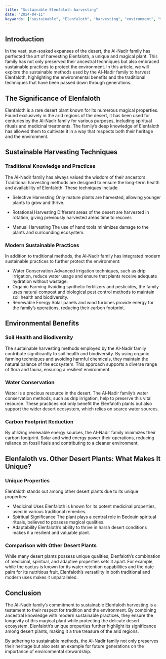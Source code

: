 ```yaml
---
title: "Sustainable Elenfaloth harvesting"
date: "2024-04-11"
keywords: ["sustainable", "Elenfaloth", "harvesting", "environment", "traditional techniques"]
---
```


## Introduction
In the vast, sun-soaked expanses of the desert, the Al-Nadir family has perfected the art of harvesting Elenfaloth, a unique and magical plant. This family has not only preserved their ancestral techniques but also embraced sustainable practices to protect the environment. In this article, we will explore the sustainable methods used by the Al-Nadir family to harvest Elenfaloth, highlighting the environmental benefits and the traditional techniques that have been passed down through generations.

## The Significance of Elenfaloth
Elenfaloth is a rare desert plant known for its numerous magical properties. Found exclusively in the arid regions of the desert, it has been used for centuries by the Al-Nadir family for various purposes, including spiritual rituals and medicinal treatments. The family’s deep knowledge of Elenfaloth has allowed them to cultivate it in a way that respects both their heritage and the environment.

## Sustainable Harvesting Techniques
### Traditional Knowledge and Practices
The Al-Nadir family has always valued the wisdom of their ancestors. Traditional harvesting methods are designed to ensure the long-term health and availability of Elenfaloth. These techniques include:

* Selective Harvesting
  Only mature plants are harvested, allowing younger plants to grow and thrive.

* Rotational Harvesting
  Different areas of the desert are harvested in rotation, giving previously harvested areas time to recover.

* Manual Harvesting
  The use of hand tools minimizes damage to the plants and surrounding ecosystem.

### Modern Sustainable Practices
In addition to traditional methods, the Al-Nadir family has integrated modern sustainable practices to further protect the environment:

* Water Conservation
  Advanced irrigation techniques, such as drip irrigation, reduce water usage and ensure that plants receive adequate hydration without wastage.
* Organic Farming
  Avoiding synthetic fertilizers and pesticides, the family uses natural compost and biological pest control methods to maintain soil health and biodiversity.
* Renewable Energy
  Solar panels and wind turbines provide energy for the family’s operations, reducing their carbon footprint.
## Environmental Benefits
### Soil Health and Biodiversity
The sustainable harvesting methods employed by the Al-Nadir family contribute significantly to soil health and biodiversity. By using organic farming techniques and avoiding harmful chemicals, they maintain the natural balance of the ecosystem. This approach supports a diverse range of flora and fauna, ensuring a resilient environment.

### Water Conservation
Water is a precious resource in the desert. The Al-Nadir family’s water conservation methods, such as drip irrigation, help to preserve this vital resource. These practices not only benefit the Elenfaloth plants but also support the wider desert ecosystem, which relies on scarce water sources.

### Carbon Footprint Reduction
By utilizing renewable energy sources, the Al-Nadir family minimizes their carbon footprint. Solar and wind energy power their operations, reducing reliance on fossil fuels and contributing to a cleaner environment.

## Elenfaloth vs. Other Desert Plants: What Makes It Unique?
### Unique Properties
Elenfaloth stands out among other desert plants due to its unique properties:

* Medicinal Uses
  Elenfaloth is known for its potent medicinal properties, used in various traditional remedies.
* Spiritual Significance
  The plant plays a central role in Bedouin spiritual rituals, believed to possess magical qualities.
* Adaptability
  Elenfaloth’s ability to thrive in harsh desert conditions makes it a resilient and valuable plant.

### Comparison with Other Desert Plants
While many desert plants possess unique qualities, Elenfaloth’s combination of medicinal, spiritual, and adaptive properties sets it apart. For example, while the cactus is known for its water retention capabilities and the date palm for its nutritious fruit, Elenfaloth’s versatility in both traditional and modern uses makes it unparalleled.

## Conclusion
The Al-Nadir family’s commitment to sustainable Elenfaloth harvesting is a testament to their respect for tradition and the environment. By combining ancestral knowledge with modern sustainable practices, they ensure the longevity of this magical plant while protecting the delicate desert ecosystem. Elenfaloth’s unique properties further highlight its significance among desert plants, making it a true treasure of the arid regions.

By adhering to sustainable methods, the Al-Nadir family not only preserves their heritage but also sets an example for future generations on the importance of environmental stewardship.